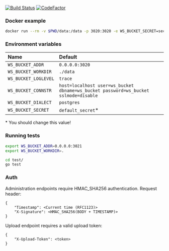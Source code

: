 [![Build Status](https://ci.simon987.net/buildStatus/icon?job=ws_bucket)](https://ci.simon987.net/job/ws_bucket/) [![CodeFactor](https://www.codefactor.io/repository/github/simon987/ws_bucket/badge)](https://www.codefactor.io/repository/github/simon987/ws_bucket)

### Docker example

```bash
docker run --rm -v $PWD/data:/data -p 3020:3020 -e WS_BUCKET_SECRET=secret simon987/ws_bucket
```

### Environment variables

| Name | Default |
|:---|:---| 
| `WS_BUCKET_ADDR` | `0.0.0.0:3020` |
| `WS_BUCKET_WORKDIR` | `./data` |
| `WS_BUCKET_LOGLEVEL` | `trace` |
| `WS_BUCKET_CONNSTR` | `host=localhost user=ws_bucket dbname=ws_bucket password=ws_bucket sslmode=disable` |
| `WS_BUCKET_DIALECT` | `postgres` |
| `WS_BUCKET_SECRET` | `default_secret`* |

\* You should change this value!

### Running tests
```bash
export WS_BUCKET_ADDR=0.0.0.0:3021
export WS_BUCKET_WORKDIR=.

cd test/
go test
```

### Auth
Administration endpoints require HMAC_SHA256 authentication.
Request header:
```
{
    "Timestamp": <Current time (RFC1123)>
    "X-Signature": <HMAC_SHA256(BODY + TIMESTAMP)>
}
```

Upload endpoint requires a valid upload token:
```
{
    "X-Upload-Token": <token>
}
```
